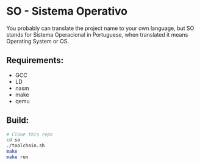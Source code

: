 # SO - Sistema Operativo

You probably can translate the project name to your own language, but SO stands for Sistema Operacional in Portuguese, when translated it means Operating System or OS.

## Requirements:

- GCC
- LD
- nasm
- make
- qemu

## Build:

```bash
# Clone this repo
cd so
./toolchain.sh
make
make run
```